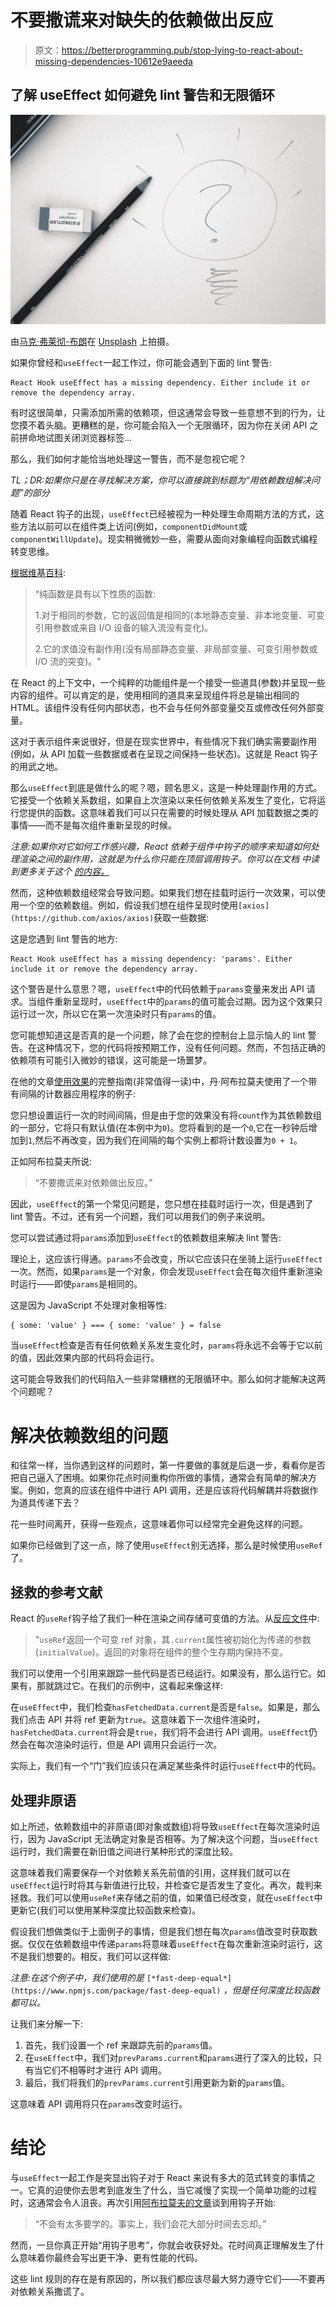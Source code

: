 # 不要撒谎来对缺失的依赖做出反应

> 原文：<https://betterprogramming.pub/stop-lying-to-react-about-missing-dependencies-10612e9aeeda>

## 了解 useEffect 如何避免 lint 警告和无限循环

![](img/ac745c884526550ca8913c59f11ce44d.png)

由[马克·弗莱彻-布朗](https://unsplash.com/@markfb?utm_source=medium&utm_medium=referral)在 [Unsplash](https://unsplash.com?utm_source=medium&utm_medium=referral) 上拍摄。

如果你曾经和`useEffect`一起工作过，你可能会遇到下面的 lint 警告:

```
React Hook useEffect has a missing dependency. Either include it or remove the dependency array.
```

有时这很简单，只需添加所需的依赖项，但这通常会导致一些意想不到的行为，让您摸不着头脑。更糟糕的是，你可能会陷入一个无限循环，因为你在关闭 API 之前拼命地试图关闭浏览器标签…

那么，我们如何才能恰当地处理这一警告，而不是忽视它呢？

*TL；DR:如果你只是在寻找解决方案，你可以直接跳到标题为“用依赖数组解决问题”的部分*

随着 React 钩子的出现，`useEffect`已经被视为一种处理生命周期方法的方式，这些方法以前可以在组件类上访问(例如，`componentDidMount`或`componentWillUpdate`)。现实稍微微妙一些，需要从面向对象编程向函数式编程转变思维。

[根据维基百科](https://en.wikipedia.org/wiki/Pure_function):

> “纯函数是具有以下性质的函数:
> 
> 1.对于相同的参数，它的返回值是相同的(本地静态变量、非本地变量、可变引用参数或来自 I/O 设备的输入流没有变化)。
> 
> 2.它的求值没有副作用(没有局部静态变量、非局部变量、可变引用参数或 I/O 流的突变)。"

在 React 的上下文中，一个纯粹的功能组件是一个接受一些道具(参数)并呈现一些内容的组件。可以肯定的是，使用相同的道具来呈现组件将总是输出相同的 HTML。该组件没有任何内部状态，也不会与任何外部变量交互或修改任何外部变量。

这对于表示组件来说很好，但是在现实世界中，有些情况下我们确实需要副作用(例如，从 API 加载一些数据或者在呈现之间保持一些状态)。这就是 React 钩子的用武之地。

那么`useEffect`到底是做什么的呢？嗯，顾名思义，这是一种处理副作用的方式。它接受一个依赖关系数组，如果自上次渲染以来任何依赖关系发生了变化，它将运行您提供的函数。这意味着我们可以只在需要的时候处理从 API 加载数据之类的事情——而不是每次组件重新呈现的时候。

*注意:如果你对它如何工作感兴趣，React 依赖于组件中钩子的顺序来知道如何处理渲染之间的副作用，这就是为什么你只能在顶层调用钩子。你可以在文档* *中读到更多关于这个* [*的内容。*](https://reactjs.org/docs/hooks-rules.html#explanation)

然而，这种依赖数组经常会导致问题。如果我们想在挂载时运行一次效果，可以使用一个空的依赖数组。例如，假设我们想在组件呈现时使用`[axios](https://github.com/axios/axios)`获取一些数据:

这是您遇到 lint 警告的地方:

```
React Hook useEffect has a missing dependency: 'params'. Either include it or remove the dependency array.
```

这个警告是什么意思？嗯，`useEffect`中的代码依赖于`params`变量来发出 API 请求。当组件重新呈现时，`useEffect`中的`params`的值可能会过期。因为这个效果只运行过一次，所以它在第一次渲染时只有`params`的值。

您可能想知道这是否真的是一个问题，除了会在您的控制台上显示恼人的 lint 警告。在这种情况下，您的代码将按预期工作，没有任何问题。然而，不包括正确的依赖项有可能引入微妙的错误，这可能是一场噩梦。

在他的文章[使用效果](https://overreacted.io/a-complete-guide-to-useeffect/#dont-lie-to-react-about-dependencies)的完整指南(非常值得一读)中，丹·阿布拉莫夫使用了一个带有间隔的计数器应用程序的例子:

您只想设置运行一次的时间间隔，但是由于您的效果没有将`count`作为其依赖数组的一部分，它将只有默认值(在本例中为`0`)。您将看到的是一个`0`,它在一秒钟后增加到`1`,然后不再改变，因为我们在间隔的每个实例上都将计数设置为`0 + 1`。

正如阿布拉莫夫所说:

> “不要撒谎来对依赖做出反应。”

因此，`useEffect`的第一个常见问题是，您只想在挂载时运行一次，但是遇到了 lint 警告。不过，还有另一个问题，我们可以用我们的例子来说明。

您可以尝试通过将`params`添加到`useEffect`的依赖数组来解决 lint 警告:

理论上，这应该行得通。`params`不会改变，所以它应该只在坐骑上运行`useEffect`一次。然而，如果`params`是一个对象，你会发现`useEffect`会在每次组件重新渲染时运行——即使`params`是相同的。

这是因为 JavaScript 不处理对象相等性:

```
{ some: 'value' } === { some: 'value' } = false
```

当`useEffect`检查是否有任何依赖关系发生变化时，`params`将永远不会等于它以前的值，因此效果内部的代码将会运行。

这可能会导致我们的代码陷入一些非常糟糕的无限循环中。那么如何才能解决这两个问题呢？

# 解决依赖数组的问题

和往常一样，当你遇到这样的问题时，第一件要做的事就是后退一步，看看你是否把自己逼入了困境。如果你花点时间重构你所做的事情，通常会有简单的解决方案。例如，您真的应该在组件中进行 API 调用，还是应该将代码解耦并将数据作为道具传递下去？

花一些时间离开，获得一些观点，这意味着你可以经常完全避免这样的问题。

如果你已经做到了这一点，除了使用`useEffect`别无选择，那么是时候使用`useRef`了。

## 拯救的参考文献

React 的`useRef`钩子给了我们一种在渲染之间存储可变值的方法。从[反应文件](https://reactjs.org/docs/hooks-reference.html#useref)中:

> "`useRef`返回一个可变 ref 对象，其`.current`属性被初始化为传递的参数(`initialValue`)。返回的对象将在组件的整个生存期内保持不变。

我们可以使用一个引用来跟踪一些代码是否已经运行。如果没有，那么运行它。如果有，那就跳过它。在我们的示例中，这看起来像这样:

在`useEffect`中，我们检查`hasFetchedData.current`是否是`false`。如果是，那么我们点击 API 并将 ref 更新为`true`。这意味着下一次组件渲染时，`hasFetchedData.current`将会是`true`，我们将不会进行 API 调用。`useEffect`仍然会在每次渲染时运行，但是 API 调用只会运行一次。

实际上，我们有一个“门”我们应该只在满足某些条件时运行`useEffect`中的代码。

## 处理非原语

如上所述，依赖数组中的非原语(即对象或数组)将导致`useEffect`在每次渲染时运行，因为 JavaScript 无法确定对象是否相等。为了解决这个问题，当`useEffect`运行时，我们需要在新旧值之间进行某种形式的深度比较。

这意味着我们需要保存一个对依赖关系先前值的引用，这样我们就可以在`useEffect`运行时将其与新值进行比较，并检查它是否发生了变化。再次，裁判来拯救。我们可以使用`useRef`来存储之前的值，如果值已经改变，就在`useEffect`中更新它(我们可以使用某种深度比较函数来检查)。

假设我们想做类似于上面例子的事情，但是我们想在每次`params`值改变时获取数据。仅仅在依赖数组中传递`params`将意味着`useEffect`在每次重新渲染时运行，这不是我们想要的。相反，我们可以这样做:

*注意:在这个例子中，我们使用的是* `[*fast-deep-equal*](https://www.npmjs.com/package/fast-deep-equal)` *，但是任何深度比较函数都可以。*

让我们来分解一下:

1.  首先，我们设置一个 ref 来跟踪先前的`params`值。
2.  在`useEffect`中，我们对`prevParams.current`和`params`进行了深入的比较，只有当它们不相等时才进行 API 调用。
3.  最后，我们将我们的`prevParams.current`引用更新为新的`params`值。

这意味着 API 调用将只在`params`改变时运行。

# 结论

与`useEffect`一起工作是突显出钩子对于 React 来说有多大的范式转变的事情之一。它真的迫使你去思考到底发生了什么，当它减慢了实现一个简单功能的过程时，这通常会令人沮丧。再次引用[阿布拉莫夫的文章](https://overreacted.io/a-complete-guide-to-useeffect/)谈到用钩子开始:

> “不会有太多要学的。事实上，我们会花大部分时间去忘却。”

然而，一旦你真正开始“用钩子思考”，你就会收获好处。花时间真正理解发生了什么意味着你最终会写出更干净、更有性能的代码。

这些 lint 规则的存在是有原因的，所以我们都应该尽最大努力遵守它们——不要再对依赖关系撒谎了。